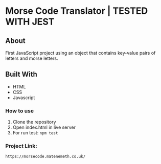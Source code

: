 # Morse Code Translator | TESTED WITH JEST

## About
First JavaScript project using an object that contains key-value pairs of letters and morse letters.

## Built With
* HTML  
* CSS
* Javascript

### How to use 
1. Clone the repository
2. Open index.html in live server
3. For run test: `npm test`

### Project Link:

`https://morsecode.matenemeth.co.uk/`
